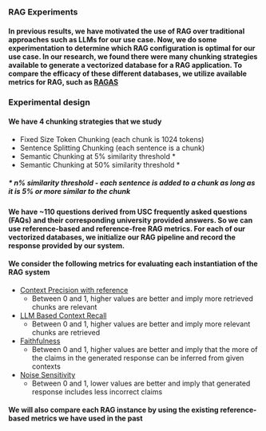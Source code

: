 ### RAG Experiments
#### In previous results, we have motivated the use of RAG over traditional approaches such as LLMs for our use case. Now, we do some experimentation to determine which RAG configuration is optimal for our use case. In our research, we found there were many chunking strategies available to generate a vectorized database for a RAG application. To compare the efficacy of these different databases, we utilize available metrics for RAG, such as [RAGAS](https://arxiv.org/abs/2309.15217)

### Experimental design
#### We have 4 chunking strategies that we study
- Fixed Size Token Chunking (each chunk is 1024 tokens)
- Sentence Splitting Chunking (each sentence is a chunk)
- Semantic Chunking at 5% similarity threshold *
- Semantic Chunking at 50% similarity threshold *

##### * n% similarity threshold - each sentence is added to a chunk as long as it is 5% or more similar to the chunk

#### We have ~110 questions derived from USC frequently asked questions (FAQs) and their corresponding university provided answers. So we can use reference-based and reference-free RAG metrics. For each of our vectorized databases, we initialize our RAG pipeline and record the response provided by our system.

#### We consider the following metrics for evaluating each instantiation of the RAG system
- [Context Precision with reference](https://docs.ragas.io/en/stable/concepts/metrics/available_metrics/context_precision/#context-precision-without-reference:~:text=(sample)-,Context%20Precision%20with%20reference,-LLMContextPrecisionWithReference%20metric%20is)
  - Between 0 and 1, higher values are better and imply more retrieved chunks are relevant
- [LLM Based Context Recall](https://docs.ragas.io/en/stable/concepts/metrics/available_metrics/context_recall/)
  - Between 0 and 1, higher values are better and imply more relevant chunks are retrieved
- [Faithfulness](https://docs.ragas.io/en/stable/concepts/metrics/available_metrics/faithfulness/)
  - Between 0 and 1, higher values are better and imply that the more of the claims in the generated response can be inferred from given contexts 
- [Noise Sensitivity](https://docs.ragas.io/en/stable/concepts/metrics/available_metrics/noise_sensitivity/)
  - Between 0 and 1, lower values are better and imply that generated response includes less incorrect claims
#### We will also compare each RAG instance by using the existing reference-based metrics we have used in the past